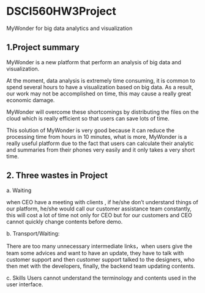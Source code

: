 # DSCI560HW3Project
MyWonder for big data analytics and visualization
## 1.Project summary
MyWonder is a new platform that perform an analysis of big data and visualization.    

At the moment, data analysis is extremely time consuming, it is common to spend several hours to have a visualization based on big data. As a result, our work may not be accomplished on time, this may cause a really great economic damage.   

MyWonder will overcome these shortcomings by distributing the files on the cloud which is really efficient so that users can save lots of time. 

This solution of MyWonder is very good because it can reduce the processing time from hours in 10 minutes, what is more, MyWonder is a really useful platform due to the fact that users can calculate their analytic and summaries from their phones very easily and it only takes a very short time.   
## 2. Three wastes in Project
a.	Waiting

when CEO have a meeting with clients , if he/she don’t understand things of our platform, he/she would call our customer assistance team constantly, this will cost a lot of time not only for CEO but for our customers and CEO cannot quickly change contents before demo. 

b. Transport/Waiting: 

There are too many unnecessary intermediate links，when users give the team some advices and want to have an update, they have to talk with customer support and then customer support talked to the designers, who then met with the developers, finally,  the backend team updating contents.

c. Skills
Users cannot understand the terminology and contents used in the user interface.
